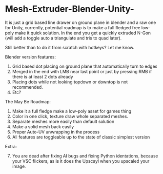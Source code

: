# Mesh-Extruder-Blender-Unity-
It is just a grid based line drawer on ground plane in blender and a raw one for Unity, currently, potential roadmap is to make a full fledged free low-poly make it quick solution.
In the end you get a quickly extruded N-Gon (will add a toggle auto a triangulate and tris to quad later).

Still better than to do it from scratch with hotkeys? Let me know.

Blender version features:
1. Grid based dot placing on ground plane that automatically turn to edges
2. Merged in the end with LMB near last point or just by pressing RMB if there is at least 2 dots already
3. Placing dots while not looking topdown or downtop is not recommended.
4. Etc?

The May Be Roadmap:
1. Make it a full fledge make a low-poly asset for games thing
2. Color in one click, texture draw whole separated meshes.
3. Separate meshes more easily than default solution
4. Make a solid mesh back easily
5. Proper Auto-UV unwrapping in the process
6. All features are toggleable up to the state of classic simplest version


Extra:

7. You are dead after fixing AI bugs and fixing Python identations, because your VSC flickers, as is it does the Upscayl when you upscaled your image.
